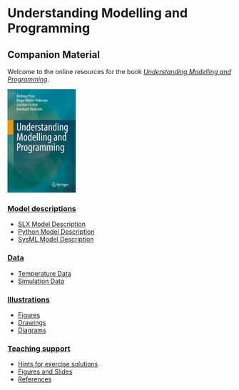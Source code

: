 # Understanding Modelling and Programming
## Companion Material

Welcome to the online resources for the book [*Understanding Modelling and Programming*](https://link.springer.com/book/9783031712791).

[![book cover page](images/coverSmall.jpg "Book cover page")](https://link.springer.com/book/9783031712791)

### [Model descriptions](ModelDescriptions)
* [SLX Model Description](ModelDescriptions/RoomModelSLX)
* [Python Model Description](ModelDescriptions/RoomModelPython)
* [SysML Model Description](ModelDescriptions/RoomModelSysML)

### [Data](Data)
* [Temperature Data](Data/TemperatureData)
* [Simulation Data](Data/SimulationData)

### [Illustrations](Illustrations)
* [Figures](Illustrations/Figures)
* [Drawings](Illustrations/Drawings)
* [Diagrams](Illustrations/Diagrams)

### [Teaching support](Teaching)
* [Hints for exercise solutions](Teaching/SolutionHints)
* [Figures and Slides](Teaching/SlidesFigures)
* [References](Teaching/References)
